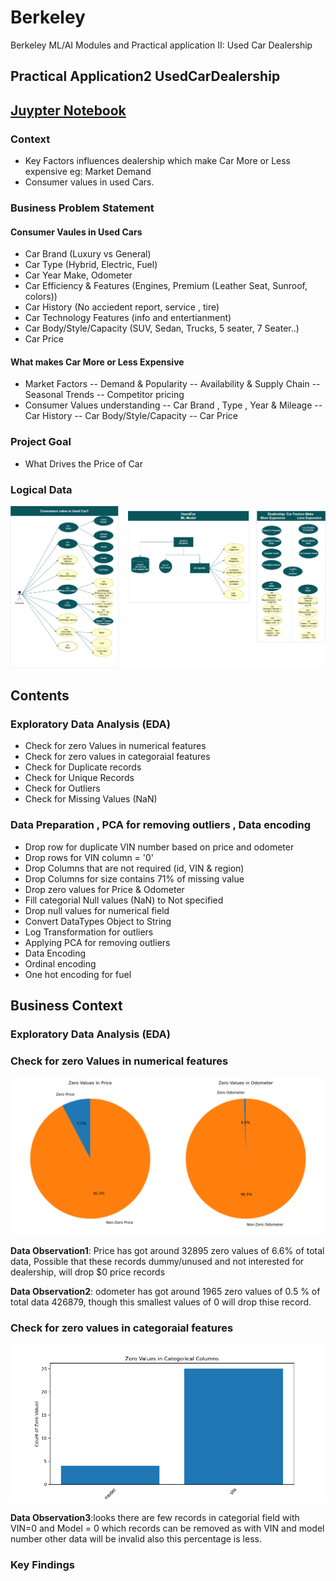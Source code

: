 # Berkeley
Berkeley ML/AI Modules and Practical application II: Used Car Dealership

## Practical Application2 UsedCarDealership <What makes Car More or Less Expensive>

## [Juypter Notebook](https://github.com/Jhonson924/berkeley/blob/main/Used_Car_Dealership/usedCarDealership.ipynb)

### Context
- Key Factors influences dealership which make Car More or Less expensive eg: Market Demand
- Consumer values in used Cars.

### Business Problem Statement

#### Consumer Vaules in Used Cars 
- Car Brand (Luxury vs General)
- Car Type (Hybrid, Electric, Fuel)
- Car Year Make, Odometer
- Car Efficiency & Features (Engines, Premium (Leather Seat, Sunroof, colors))
- Car History (No acciedent report, service , tire)
- Car Technology Features (info and entertianment)
- Car Body/Style/Capacity (SUV, Sedan, Trucks, 5 seater, 7 Seater..)
- Car Price

#### What makes Car More or Less Expensive
- Market Factors
-- Demand & Popularity
-- Availability & Supply Chain
-- Seasonal Trends
-- Competitor pricing
- Consumer Values understanding
-- Car Brand , Type , Year & Mileage
-- Car History
-- Car Body/Style/Capacity
-- Car Price

### Project Goal
- What Drives the Price of Car

### Logical Data

![Business Understading](./images/usedCarContext.png)

## Contents

### Exploratory Data Analysis (EDA)
- Check for zero Values in numerical features
- Check for zero values in categoraial features
- Check for Duplicate records
- Check for Unique Records
- Check for Outliers
- Check for Missing Values (NaN)

### Data Preparation , PCA for removing outliers , Data encoding
- Drop row for duplicate VIN number based on price and odometer
- Drop rows for VIN column = '0'
- Drop Columns that are not required (id, VIN & region)
- Drop Columns for size contains 71% of missing value
- Drop zero values for Price & Odometer
- Fill categorial Null values (NaN) to Not specified
- Drop null values for numerical field
- Convert DataTypes Object to String
- Log Transformation for outliers
- Applying PCA for removing outliers
- Data Encoding
- Ordinal encoding
- One hot encoding for fuel

## Business Context 

### Exploratory Data Analysis (EDA)

### Check for zero Values in numerical features

![Check for zero](./images/zero_values_pie_charts.png)

**Data Observation1**: Price has got around 32895 zero values of 6.6% of total data, Possible that these records dummy/unused and not interested for dealership, will drop $0 price records

**Data Observation2**: odometer has got around 1965 zero values of 0.5 % of total data 426879, though this smallest values of 0 will drop thise record.

### Check for zero values in categoraial features

![Check for zero](./images/zero_values_categorical.png)

**Data Observation3**:looks there are few records in categorial field with VIN=0 and Model = 0 which records can be removed as with VIN and model number other data will be invalid also this percentage is less.

### Key Findings

